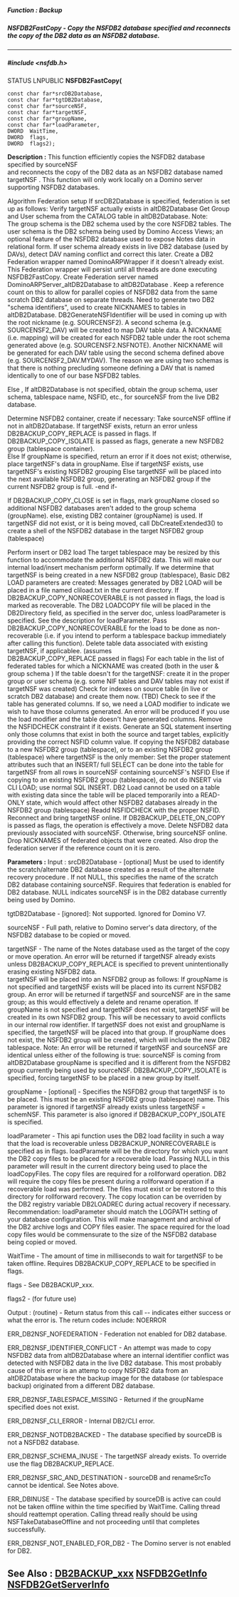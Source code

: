 ##### Function : Backup
##### NSFDB2FastCopy - Copy the NSFDB2 database specified and reconnects the copy of the DB2 data as an NSFDB2 database.
---
##### #include <nsfdb.h>
STATUS LNPUBLIC **NSFDB2FastCopy(**

	const char far*srcDB2Database,
	const char far*tgtDB2Database,
	const char far*sourceNSF,
	const char far*targetNSF,
	const char far*groupName,
	const char far*loadParameter,
	DWORD  WaitTime,
	DWORD  flags,
	DWORD  flags2);
**Description :**
This function efficiently copies the NSFDB2 database specified by sourceNSF  
and reconnects the copy of the DB2 data as an NSFDB2 database named  targetNSF 
. This function will only work locally on a Domino server supporting NSFDB2 
databases.

Algorithm
Federation setup
If srcDB2Database is specified, federation is set up as follows:
Verify targetNSF  actually exists in altDB2Database
Get Group and User schema from the CATALOG table in altDB2Database.   Note:  
The group schema is the DB2 schema used by the core NSFDB2 tables.  The user 
schema is the DB2 schema being used by Domino Access Views; an optional feature 
of the NSFDB2 database used to expose Notes data in relational form.
If user schema already exists in live DB2 database (used by DAVs), detect DAV 
naming conflict and correct this later.
Create a DB2 Federation wrapper named DominoARPWrapper if it doesn't already 
exist.  This Federation wrapper will persist until all threads are done 
executing NSFDB2FastCopy.
Create Federation server named DominoARPServer_altDB2Database to altDB2Database
.  Keep a reference count on this to allow for parallel copies of NSFDB2 data 
from the same scratch DB2 database on separate threads.
Need to generate two DB2 "schema identifiers", used to create NICKNAMES to 
tables in altDB2Database.  DB2GenerateNSFIdentifier will be used in coming up 
with the root nickname (e.g. SOURCENSF2).  A second schema (e.g. 
SOURCENSF2_DAV) will be created to map DAV table data.
A NICKNAME (i.e. mapping) will be created for each NSFDB2 table under the root 
schema generated above (e.g. SOURCENSF2.NSFNOTE).   Another NICKNAME will be 
generated for each DAV table using the second schema defined above (e.g. 
SOURCENSF2_DAV.MYDAV).  The reason we are using two schemas is that there is 
nothing precluding someone defining a DAV that is named identically to one of 
our base NSFDB2 tables.

Else , If altDB2Database is not specified, obtain the group schema, user 
schema, tablespace name, NSFID, etc., for sourceNSF  from the live DB2 database.

Determine NSFDB2 container, create if necessary:
Take sourceNSF offline if not in altDB2Database.
If  targetNSF exists, return an error unless DB2BACKUP_COPY_REPLACE is passed 
in flags.
If DB2BACKUP_COPY_ISOLATE is passed as flags, generate a new NSFDB2 group 
(tablespace container).  
Else If groupName  is specified, return an error if it does not exist; 
otherwise, place targetNSF's  data in groupName.
Else if   targetNSF exists, use targetNSF's existing NSFDB2 grouping
Else targetNSF  will be placed into the next available NSFDB2 group, generating 
an NSFDB2 group if the current NSFDB2 group is full.
-end if-

If DB2BACKUP_COPY_CLOSE is set in flags, mark groupName closed so additional 
NSFDB2 databases aren't added to the group schema (groupName).
else, existing DB2 container (groupName) is used.
If targetNSF did not exist, or it is being moved, call DbCreateExtended3() to 
create a shell of the NSFDB2 database in the target NSFDB2 group (tablespace)

Perform insert or DB2 load
The target tablespace  may be resized by this function to accommodate the 
additional NSFDB2 data.    This will make our internal load/insert mechanism 
perform optimally.
If we determine that targetNSF is being created in a new NSFDB2 group 
(tablespace), Basic DB2 LOAD parameters are created:
Messages generated by DB2 LOAD will be placed in a file named cliload.txt in 
the current directory.
If DB2BACKUP_COPY_NONRECOVERABLE is not passed in flags, the load is marked as 
recoverable.  The DB2 LOADCOPY file will be placed in the DB2Directory field, 
as specified in the server doc, unless loadParameter is specified.  See the 
description for loadParameter.   Pass DB2BACKUP_COPY_NONRECOVERABLE for the 
load to be done as non-recoverable (i.e. if you intend to perform a tablespace 
backup immediately after calling this function). 
Delete table data associated with existing targetNSF, if applicablee. (assumes  
DB2BACKUP_COPY_REPLACE passed in flags)
For each table in the list of federated tables for which a NICKNAME was created 
(both in the user & group schema )
If the table doesn't for the targetNSF:
create it in the proper group or user schema (e.g. some NIF tables and DAV 
tables may not exist if targetNSF was created)
Check for indexes on source table (in live or scratch DB2 database) and create 
them now. (TBD)
Check to see if the table has generated columns.  If so, we need a LOAD 
modifier to indicate we wish to have those columns generated.  An error will be 
produced if you use the load modifier and the table doesn't have generated 
columns.
Remove the NSFIDCHECK  constraint if it exists.
Generate an SQL statement inserting only those columns that exist in both the 
source and target tables, explicitly providing the correct NSFID column value.
If copying the NSFDB2 database to a new NSFDB2 group (tablespace), or to an 
existing NSFDB2 group (tablespace) where targetNSF  is the only member:
Set the proper statement attributes such that an INSERT/ full SELECT can be 
done into the table for targetNSF from all rows in sourceNSF containing 
sourceNSF's NSFID
Else if copying to an existing NSFDB2 group (tablespace), do not do INSERT via 
CLI LOAD; use normal SQL INSERT.   DB2 Load cannot be used on a table with 
existing data since  the table will be placed temporarily into a READ-ONLY 
state, which would affect other NSFDB2 databases already in the NSFDB2 group 
(tablespace)
Readd NSFIDCHECK with the proper NSFID.  
Reconnect and bring targetNSF online.
If DB2BACKUP_DELETE_ON_COPY is passed as flags, the operation is effectively a 
move.  Delete NSFDB2 data previously associated with sourceNSF.  Otherwise, 
bring sourceNSF online.
Drop NICKNAMES of federated objects that were created.  Also drop the 
federation server if the reference count on it is zero.


**Parameters :**
Input :
srcDB2Database  -  [optional]  Must be used to identify the scratch/alternate DB2 database created as a result of the alternate recovery procedure .
If not NULL, this specifies the name of the scratch DB2 database containing sourceNSF.   Requires that federation is enabled for DB2 database.
NULL  indicates sourceNSF  is in the DB2 database currently being used by Domino.

tgtDB2Database  -  [ignored]:  Not supported.  Ignored for Domino V7.  

sourceNSF  -  Full path, relative to Domino server's data directory, of the NSFDB2 database to be copied or moved.


targetNSF  -   The name of the Notes database used as the target of the copy or move operation.  An error will be returned if  targetNSF already exists unless DB2BACKUP_COPY_REPLACE is specified to prevent unintentionally erasing existing NSFDB2 data.  
targetNSF will be placed into an NSFDB2 group as follows:
If groupName is not specified and  targetNSF exists will be placed into its current NSFDB2 group.    An error will be returned if targetNSF and sourceNSF are in the same group; as  this would effectively a delete and rename operation.
If groupName is not specified and targetNSF does not exist, targetNSF  will be created in its own NSFDB2 group.  This will be necessary to avoid conflicts in our internal row identifier.
If targetNSF does not exist and groupName is specified,  the targetNSF  will be placed into that group.  If groupName does not exist, the NSFDB2 group will be created, which will include the new DB2 tablespace.
Note:  An error will be returned if  targetNSF and sourceNSF are identical unless either of the following is true:
sourceNSF is coming from altDB2Database
groupName is specified and it is different from the NSFDB2 group currently being used by sourceNSF.
DB2BACKUP_COPY_ISOLATE is specified, forcing targetNSF  to be placed in a new group by itself.

groupName  -  [optional] -  Specifies the NSFDB2 group that targetNSF is to be placed.    This must be an existing NSFDB2 group (tablespace) name.   This parameter is ignored if targetNSF already exists unless targetNSF = schemNSF.    This parameter is also ignored if DB2BACKUP_COPY_ISOLATE is specified.

loadParameter  -  This api function uses the DB2 load facility in such a way that the load is recoverable unless DB2BACKUP_NONRECOVERABLE is specified as in flags.    loadParamete  will be the directory for which you want the DB2 copy files to be placed for a recoverable load.  Passing NULL in this parameter will result in the current directory being used to place the loadCopyFiles. The copy files are required for a rollforward operation.  DB2 will require the copy files be present during a rollforward operation if a recoverable load was performed.  The files must exist or be restored to this directory for rollforward recovery.  The copy location can be overriden by the DB2 registry variable DB2LOADREC during actual recovery if necessary.  Recommendation:  loadParameter should match the LOGPATH setting of your database configuration.  This will make management and archival of the DB2 archive logs and COPY files easier.   The space required for the load copy files would be commensurate to the size of the NSFDB2 database being copied or moved.

WaitTime  -  The amount of time in milliseconds to wait for targetNSF  to be taken offline.  Requires DB2BACKUP_COPY_REPLACE to be specified in flags.

flags  -  See DB2BACKUP_xxx.

flags2  -  (for future use)

Output :
(routine)  -  Return status from this call -- indicates either success or what the error is. The return codes include:
NOERROR

ERR_DB2NSF_NOFEDERATION - Federation not enabled for DB2 database.

ERR_DB2NSF_IDENTIFIER_CONFLICT - An attempt was made to copy NSFDB2 data from altDB2Database  where an internal identifier conflict was detected with NSFDB2 data in the live DB2 database.  This most probably cause of this error is an attemp to copy NSFDB2 data from an altDB2Database  where the backup image for the database (or tablespace backup) originated from a different DB2 database.

ERR_DB2NSF_TABLESPACE_MISSING - Returned if the groupName specified does not exist.

ERR_DB2NSF_CLI_ERROR - Internal DB2/CLI error.

ERR_DB2NSF_NOTDB2BACKED - The database specified by sourceDB is not a NSFDB2 database.

ERR_DB2NSF_SCHEMA_INUSE - The targetNSF already exists.  To override use  the flag  DB2BACKUP_REPLACE.

ERR_DB2NSF_SRC_AND_DESTINATION - sourceDB and renameSrcTo cannot be identical.  See Notes above.

ERR_DBINUSE - The database specified by sourceDB   is active can could not be taken offline within the time specified by WaitTime.  Calling thread should reattempt operation.  Calling thread really should be using NSFTakeDatabaseOffline and not proceeding until that completes successfully.

ERR_DB2NSF_NOT_ENABLED_FOR_DB2 - The Domino server is not enabled for DB2.


**See Also :**
[DB2BACKUP_xxx](D:/md_files/DB2BACKUP_xxx.md)
[NSFDB2GetInfo](D:/md_files/NSFDB2GetInfo.md)
[NSFDB2GetServerInfo](D:/md_files/NSFDB2GetServerInfo.md)
---
